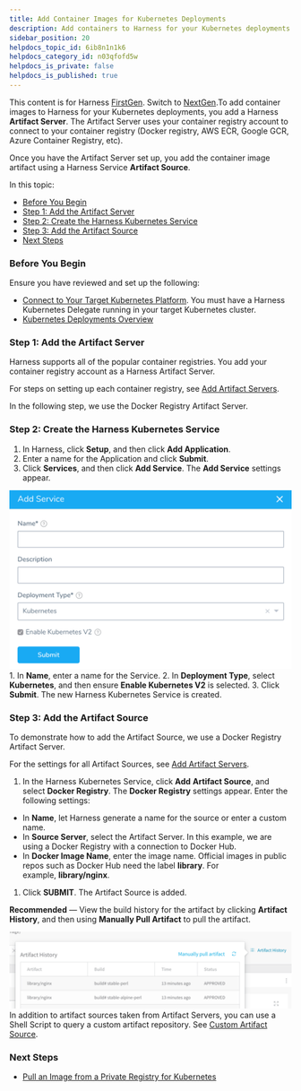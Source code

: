 ```yaml
---
title: Add Container Images for Kubernetes Deployments
description: Add containers to Harness for your Kubernetes deployments.
sidebar_position: 20
helpdocs_topic_id: 6ib8n1n1k6
helpdocs_category_id: n03qfofd5w
helpdocs_is_private: false
helpdocs_is_published: true
---
```


This content is for Harness [FirstGen](/article/1fjmm4by22). Switch to [NextGen](/category/qfj6m1k2c4).To add container images to Harness for your Kubernetes deployments, you add a Harness **Artifact Server**. The Artifact Server uses your container registry account to connect to your container registry (Docker registry, AWS ECR, Google GCR, Azure Container Registry, etc).

Once you have the Artifact Server set up, you add the container image artifact using a Harness Service **Artifact Source**.

In this topic:

* [Before You Begin](#before_you_begin)
* [Step 1: Add the Artifact Server](#step_1_add_the_artifact_server)
* [Step 2: Create the Harness Kubernetes Service](#step_2_create_the_harness_kubernetes_service)
* [Step 3: Add the Artifact Source](#step_3_add_the_artifact_source)
* [Next Steps](#next_steps)

### Before You Begin

Ensure you have reviewed and set up the following:

* [Connect to Your Target Kubernetes Platform](/article/m383u53mp1-connect-to-your-target-kubernetes-platform). You must have a Harness Kubernetes Delegate running in your target Kubernetes cluster.
* [Kubernetes Deployments Overview](/article/wnr5n847b1-kubernetes-overview)

### Step 1: Add the Artifact Server

Harness supports all of the popular container registries. You add your container registry account as a Harness Artifact Server.

For steps on setting up each container registry, see [Add Artifact Servers](/article/7dghbx1dbl-configuring-artifact-server).

In the following step, we use the Docker Registry Artifact Server.

### Step 2: Create the Harness Kubernetes Service

1. In Harness, click **Setup**, and then click **Add Application**.
2. Enter a name for the Application and click **Submit**.
3. Click **Services**, and then click **Add Service**. The **Add Service** settings appear.

![](./static/add-container-images-for-kubernetes-deployments-137.png)1. In **Name**, enter a name for the Service.
2. In **Deployment Type**, select **Kubernetes**, and then ensure **Enable Kubernetes V2** is selected.
3. Click **Submit**. The new Harness Kubernetes Service is created.

### Step 3: Add the Artifact Source

To demonstrate how to add the Artifact Source, we use a Docker Registry Artifact Server.

For the settings for all Artifact Sources, see [Add Artifact Servers](/article/7dghbx1dbl-configuring-artifact-server).

1. In the Harness Kubernetes Service, click **Add** **Artifact Source**, and select **Docker Registry**. The **Docker Registry** settings appear. Enter the following settings:
* In **Name**, let Harness generate a name for the source or enter a custom name.
* In **Source Server**, select the Artifact Server. In this example, we are using a Docker Registry with a connection to Docker Hub.
* In **Docker Image Name**, enter the image name. Official images in public repos such as Docker Hub need the label **library**. For example, **library/nginx**.
1. Click **SUBMIT**. The Artifact Source is added.

**Recommended** — View the build history for the artifact by clicking **Artifact History**, and then using **Manually Pull Artifact** to pull the artifact.

[![](./static/add-container-images-for-kubernetes-deployments-138.png)](./static/add-container-images-for-kubernetes-deployments-138.png)In addition to artifact sources taken from Artifact Servers, you can use a Shell Script to query a custom artifact repository. See [Custom Artifact Source](/article/jizsp5tsms-custom-artifact-source).

### Next Steps

* [Pull an Image from a Private Registry for Kubernetes](/article/g3bw9z659p-pull-an-image-from-a-private-registry-for-kubernetes)

